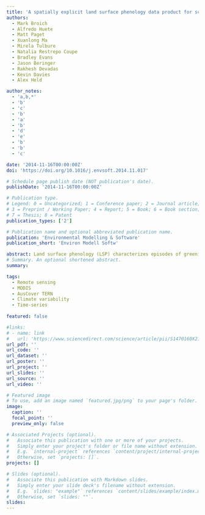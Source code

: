 ```yaml
---
title: 'A spatially explicit land surface phenology data product for science, monitoring and natural resources management applications'
authors:
  - Mark Broich
  - Alfredo Huete
  - Matt Paget
  - Xuanlong Ma
  - Mirela Tulbure
  - Natalia Restrepo Coupe
  - Bradley Evans
  - Jason Beringer
  - Rakhesh Devadas
  - Kevin Davies
  - Alex Held

author_notes:
  - 'a,b,*'
  - 'b'
  - 'c'
  - 'b'
  - 'a'
  - 'b'
  - 'd'
  - 'e'
  - 'b'
  - 'b'
  - 'c'

date: '2014-11-16T00:00:00Z'
doi: 'https://doi.org/10.1016/j.envsoft.2014.11.017'

# Schedule page publish date (NOT publication's date).
publishDate: '2014-11-16T00:00:00Z'

# Publication type.
# Legend: 0 = Uncategorized; 1 = Conference paper; 2 = Journal article;
# 3 = Preprint / Working Paper; 4 = Report; 5 = Book; 6 = Book section;
# 7 = Thesis; 8 = Patent
publication_types: ['2']

# Publication name and optional abbreviated publication name.
publication: 'Environmental Modelling & Software'
publication_short: 'Environ Modell Softw'

abstract: Land surface phenology (LSP) characterizes episodes of greening and browning of the vegetated land surface from remote sensing imagery. LSP is of interest for quantification and monitoring of crop yield, wildfire fuel accumulation, vegetation condition, ecosystem response and resilience to climate variability and change. Deriving LSP represents an effort for end users and existing global products may not accommodate conditions in Australia, a country with a dry climate and high rainfall variability. To fill this information gap we developed the Australian LSP Product in contribution to AusCover/Terrestrial Ecosystem Research Network (TERN).We describe the product's algorithm and information content consisting of metrics that characterize LSP greening and browning episodes of the vegetated land surface. Our product allows tracking LSP metrics over time and thereby quantifying inter- and intraannual variability across Australia. We demonstrate the metrics' response to ENSO-driven climate variability. Lastly, we discuss known limitations of the current product and future development plans.
# Summary. An optional shortened abstract.
summary: 

tags:
  - Remote sensing
  - MODIS
  - AusCover TERN
  - Climate variability
  - Time-series
  
featured: false

#links:
# - name: link
#   url: 'https://www.sciencedirect.com/science/article/pii/S1470160X21006658'
url_pdf: ''
url_code: ''
url_dataset: ''
url_poster: ''
url_project: ''
url_slides: ''
url_source: ''
url_video: ''

# Featured image
# To use, add an image named `featured.jpg/png` to your page's folder.
image:
  caption: ''
  focal_point: ''
  preview_only: false

# Associated Projects (optional).
#   Associate this publication with one or more of your projects.
#   Simply enter your project's folder or file name without extension.
#   E.g. `internal-project` references `content/project/internal-project/index.md`.
#   Otherwise, set `projects: []`.
projects: []

# Slides (optional).
#   Associate this publication with Markdown slides.
#   Simply enter your slide deck's filename without extension.
#   E.g. `slides: "example"` references `content/slides/example/index.md`.
#   Otherwise, set `slides: ""`.
slides:
---
```


